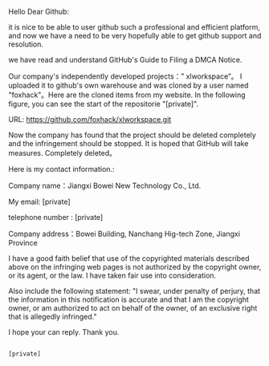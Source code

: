 Hello Dear Github:

it is nice to be able to user github such a professional and efficient platform, and now we have a need to be very hopefully able to get github support and resolution.

we have read and understand GitHub's Guide to Filing a DMCA Notice.

Our company's independently developed projects：” xlworkspace”。 I uploaded it to github's own warehouse and was cloned by a user named "foxhack"。Here are the cloned items from my website. In the following figure, you can see the start of the repositorie  "[private]".

URL: https://github.com/foxhack/xlworkspace.git

Now the company has found that the project should be deleted completely and the infringement should be stopped. It is hoped that GitHub will take measures. Completely deleted。

 

Here is my contact information.:

Company name：Jiangxi Bowei New Technology Co., Ltd.

My email: [private]

telephone number : [private]

Company address：Bowei Building, Nanchang Hig-tech Zone, Jiangxi Province

 

I have a good faith belief that use of the copyrighted materials described above on the infringing web pages is not authorized by the copyright owner, or its agent, or the law. I have taken fair use into consideration.

Also include the following statement: "I swear, under penalty of perjury, that the information in this notification is accurate and that I am the copyright owner, or am authorized to act on behalf of the owner, of an exclusive right that is allegedly infringed."

I hope your can reply. Thank you.

 

                                                                                                                [private]
